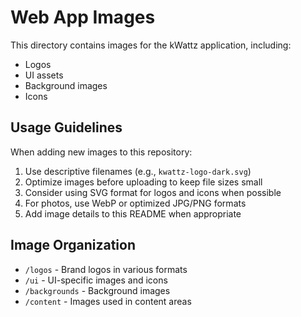 
# Web App Images

This directory contains images for the kWattz application, including:
- Logos
- UI assets
- Background images
- Icons

## Usage Guidelines

When adding new images to this repository:
1. Use descriptive filenames (e.g., `kwattz-logo-dark.svg`)
2. Optimize images before uploading to keep file sizes small
3. Consider using SVG format for logos and icons when possible
4. For photos, use WebP or optimized JPG/PNG formats
5. Add image details to this README when appropriate

## Image Organization

- `/logos` - Brand logos in various formats
- `/ui` - UI-specific images and icons
- `/backgrounds` - Background images
- `/content` - Images used in content areas


